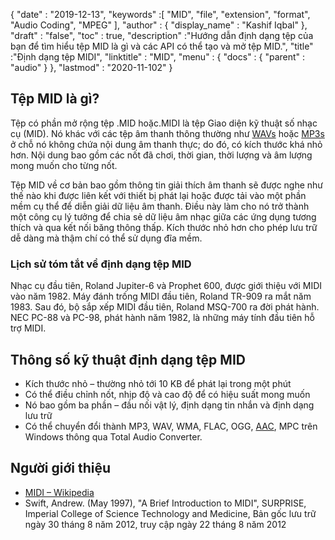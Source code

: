 {
  "date" : "2019-12-13",
  "keywords" :[ "MID", "file", "extension", "format", "Audio Coding", "MPEG" ],
  "author" : {
    "display_name" : "Kashif Iqbal"
},
  "draft" : "false",
  "toc" : true,
  "description" :"Hướng dẫn định dạng tệp của bạn để tìm hiểu tệp MID là gì và các API có thể tạo và mở tệp MID.",
  "title" :"Định dạng tệp MIDI",
  "linktitle" : "MID",
  "menu" : {
    "docs" : {
      "parent" : "audio"
}
},
  "lastmod" : "2020-11-102"
}

## Tệp MID là gì?

Tệp có phần mở rộng tệp .MID hoặc.MIDI là tệp Giao diện kỹ thuật số nhạc cụ (MID). Nó khác với các tệp âm thanh thông thường như [WAVs](/vi/audio/wav/) hoặc [MP3s](/vi/audio/mp3/) ở chỗ nó không chứa nội dung âm thanh thực; do đó, có kích thước khá nhỏ hơn. Nội dung bao gồm các nốt đã chơi, thời gian, thời lượng và âm lượng mong muốn cho từng nốt.

Tệp MID về cơ bản bao gồm thông tin giải thích âm thanh sẽ được nghe như thế nào khi được liên kết với thiết bị phát lại hoặc được tải vào một phần mềm cụ thể để diễn giải dữ liệu âm thanh. Điều này làm cho nó trở thành một công cụ lý tưởng để chia sẻ dữ liệu âm nhạc giữa các ứng dụng tương thích và qua kết nối băng thông thấp. Kích thước nhỏ hơn cho phép lưu trữ dễ dàng mà thậm chí có thể sử dụng đĩa mềm.

### Lịch sử tóm tắt về định dạng tệp MID

Nhạc cụ đầu tiên, Roland Jupiter-6 và Prophet 600, được giới thiệu với MIDI vào năm 1982. Máy đánh trống MIDI đầu tiên, Roland TR-909 ra mắt năm 1983. Sau đó, bộ sắp xếp MIDI đầu tiên, Roland MSQ-700 ra đời phát hành. NEC PC-88 và PC-98, phát hành năm 1982, là những máy tính đầu tiên hỗ trợ MIDI.

## Thông số kỹ thuật định dạng tệp MID

* Kích thước nhỏ – thường nhỏ tới 10 KB để phát lại trong một phút
* Có thể điều chỉnh nốt, nhịp độ và cao độ để có hiệu suất mong muốn
* Nó bao gồm ba phần – đầu nối vật lý, định dạng tin nhắn và định dạng lưu trữ
* Có thể chuyển đổi thành MP3, WAV, WMA, FLAC, OGG, [AAC](/vi/audio/aac/), MPC trên Windows thông qua Total Audio Converter.

## Người giới thiệu

* [MIDI – Wikipedia](https://en.wikipedia.org/wiki/MIDI)
* Swift, Andrew. (May 1997), "A Brief Introduction to MIDI", SURPRISE, Imperial College of Science Technology and Medicine, Bản gốc lưu trữ ngày 30 tháng 8 năm 2012, truy cập ngày 22 tháng 8 năm 2012

